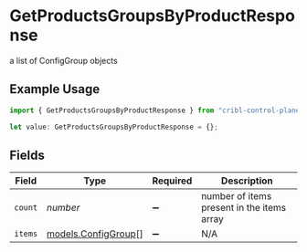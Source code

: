 # GetProductsGroupsByProductResponse

a list of ConfigGroup objects

## Example Usage

```typescript
import { GetProductsGroupsByProductResponse } from "cribl-control-plane/models/operations";

let value: GetProductsGroupsByProductResponse = {};
```

## Fields

| Field                                               | Type                                                | Required                                            | Description                                         |
| --------------------------------------------------- | --------------------------------------------------- | --------------------------------------------------- | --------------------------------------------------- |
| `count`                                             | *number*                                            | :heavy_minus_sign:                                  | number of items present in the items array          |
| `items`                                             | [models.ConfigGroup](../../models/configgroup.md)[] | :heavy_minus_sign:                                  | N/A                                                 |